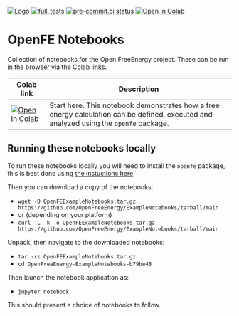 [![Logo](https://img.shields.io/badge/OSMF-OpenFreeEnergy-%23002f4a)](https://openfree.energy/)
[![full_tests](https://github.com/OpenFreeEnergy/ExampleNotebooks/actions/workflows/CI.yml/badge.svg)](https://github.com/OpenFreeEnergy/ExampleNotebooks/actions/workflows/CI.yml)
[![pre-commit.ci status](https://results.pre-commit.ci/badge/github/OpenFreeEnergy/ExampleNotebooks/master.svg)](https://results.pre-commit.ci/latest/github/OpenFreeEnergy/ExampleNotebooks/main)
[![Open In Colab](https://colab.research.google.com/assets/colab-badge.svg)](https://colab.research.google.com/github/OpenFreeEnergy/ExampleNotebooks/blob/main/showcase/openfe_showcase.ipynb)

# OpenFE Notebooks

Collection of notebooks for the Open FreeEnergy project.
These can be run in the browser via the Colab links.

| Colab link | Description |
| --- | --- |
| [![Open In Colab](https://colab.research.google.com/assets/colab-badge.svg)](https://colab.research.google.com/github/OpenFreeEnergy/ExampleNotebooks/blob/main/showcase/openfe_showcase.ipynb) | Start here.  This notebook demonstrates how a free energy calculation can be defined, executed and analyzed using the `openfe` package. |

## Running these notebooks locally

To run these notebooks locally you will need to install the `openfe` package,
this is best done using [the instuctions here](https://docs.openfree.energy/en/stable/installation.html)

Then you can download a copy of the notebooks:

- `wget -O OpenFEExampleNotebooks.tar.gz https://github.com/OpenFreeEnergy/ExampleNotebooks/tarball/main`
- or (depending on your platform)
- `curl -L -k -o OpenFEExampleNotebooks.tar.gz https://github.com/OpenFreeEnergy/ExampleNotebooks/tarball/main`

Unpack, then navigate to the downloaded notebooks:

- `tar -xz OpenFEExampleNotebooks.tar.gz`
- `cd OpenFreeEnergy-ExampleNotebooks-b79be48`

Then launch the notebook application as:

- `jupyter notebook`

This should present a choice of notebooks to follow.
